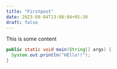 ```yaml
---
title: "Firstpost"
date: 2023-09-04T13:08:04+05:30
draft: false
---
```


This is some content

```java
public static void main(String[] args) {
  System.out.println("HEllo!!");
}
```
